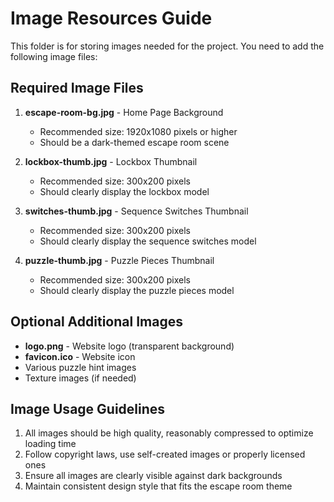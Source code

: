 # Image Resources Guide

This folder is for storing images needed for the project. You need to add the following image files:

## Required Image Files

1. **escape-room-bg.jpg** - Home Page Background
   - Recommended size: 1920x1080 pixels or higher
   - Should be a dark-themed escape room scene

2. **lockbox-thumb.jpg** - Lockbox Thumbnail
   - Recommended size: 300x200 pixels
   - Should clearly display the lockbox model

3. **switches-thumb.jpg** - Sequence Switches Thumbnail
   - Recommended size: 300x200 pixels
   - Should clearly display the sequence switches model

4. **puzzle-thumb.jpg** - Puzzle Pieces Thumbnail
   - Recommended size: 300x200 pixels
   - Should clearly display the puzzle pieces model

## Optional Additional Images

- **logo.png** - Website logo (transparent background)
- **favicon.ico** - Website icon
- Various puzzle hint images
- Texture images (if needed)

## Image Usage Guidelines

1. All images should be high quality, reasonably compressed to optimize loading time
2. Follow copyright laws, use self-created images or properly licensed ones
3. Ensure all images are clearly visible against dark backgrounds
4. Maintain consistent design style that fits the escape room theme 